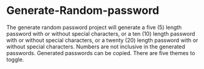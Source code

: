 # Generate-Random-password
The generate random password project will generate a five (5) length password with or without special characters, or a ten (10) length password with or without special characters, or a twenty (20) length password with or without special characters. Numbers are not inclusive in the generated passwords. Generated passwords can be copied. There are five themes to toggle. 
